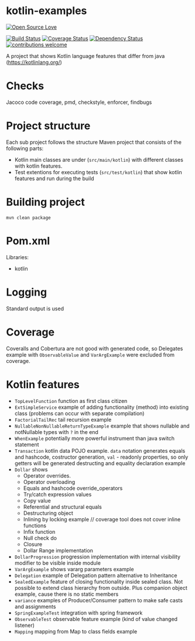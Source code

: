# kotlin-examples
[![Open Source Love](https://badges.frapsoft.com/os/v2/open-source.svg?v=103)](https://github.com/ellerbrock/open-source-badge/)    

[![Build Status](https://travis-ci.org/Iurii-Dziuban/kotlin-examples.svg?branch=master)](https://travis-ci.org/Iurii-Dziuban/kotlin-examples)
[![Coverage Status](https://coveralls.io/repos/github/Iurii-Dziuban/kotlin-examples/badge.svg?branch=master)](https://coveralls.io/github/Iurii-Dziuban/kotlin-examples?branch=master)
[![Dependency Status](https://www.versioneye.com/user/projects/57c6958b69d9490042f72f1b/badge.svg?style=flat-square)](https://www.versioneye.com/user/projects/57c6958b69d9490042f72f1b)
[![contributions welcome](https://img.shields.io/badge/contributions-welcome-brightgreen.svg?style=flat)](https://github.com/Iurii-Dziuban/kotlin-examples/issues)

A project that shows Kotlin language features that differ from java (https://kotlinlang.org/)

# Checks

Jacoco code coverage, pmd, checkstyle, enforcer, findbugs

# Project structure
Each sub project follows the structure
Maven project that consists of the following parts:
- Kotlin main classes are under (`src/main/kotlin`) with different classes with kotlin features.
- Test extentions for executing tests (`src/test/kotlin`) that show kotlin features and run during the build

# Building project
`mvn clean package`

# Pom.xml
Libraries:
- kotlin

# Logging
Standard output is used

# Coverage
Coveralls and Cobertura are not good with generated code, so Delegates example with `ObservableValue` and `VarArgExample` were excluded from coverage.

# Kotlin features
- `TopLevelFunction` function as first class citizen
- `ExtSimpleService` example of adding functionality (method) into existing class (problems can occur with separate compilation)
- `FactorialTailRec` tail recursion example
- `NullableNonNullableReturnTypeExample` example that shows nullable and notNullable types with `?` in the end
- `WhenExample` potentially more powerful instrument than java switch statement
- `Transaction` kotlin data POJO example. `data` notation generates equals and hashcode, costructor generation, `val` - readonly properties,  so only getters will be generated
   destructing and equality declaration example
- `Dollar` shows 
     * Operator overrides.
     * Operator overloading
     * Equals and hashcode override_operators
     * Try/catch expression values
     * Copy value
     * Referential and structural equals
     * Destructuring object
     * Inlining by locking example // coverage tool does not cover inline functions
     * Infix function
     * Null check do
     * Closure
     * Dollar Range implementation
- `DollarProgression` progression implementation with internal visibility modifier to be visible inside module
- `VarArgExample` shows vararg parameters example
- `Delegation` example of Delegation pattern alternative to Inheritance
- `SealedExample` feature of closing functionality inside sealed class.
   Not possible to extend class hierarchy from outside. Plus companion object example, cause there is no static members
- `variance` examples of Producer/Consumer pattern to make safe casts and assignments
- `SpringExampleTest` integration with spring framework
- `ObservableTest` observable feature example (kind of value changed listener)
- `Mapping` mapping from Map to class fields example
